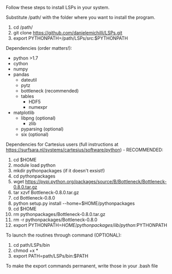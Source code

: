 Follow these steps to install LSPs in your system.


Substitute /path/ with the folder where you want to install the program.

1. cd /path/
2. git clone https://github.com/danielemichilli/LSPs.git
3. export PYTHONPATH=/path/LSPs/src:$PYTHONPATH


Dependencies (order matters!):
- python >1.7
- cython
- numpy
- pandas
  - dateutil
  - pytz
  - bottleneck (recommended)
  - tables
    - HDF5
    - numexpr
- matplotlib
  - libpng (optional)
    - zlib
  - pyparsing (optional)
  - six (optional)

Dependencies for Cartesius users (full instructions at https://surfsara.nl/systems/cartesius/software/python) - RECOMMENDED:
 1. cd $HOME
 2. module load python
 3. mkdir pythonpackages (if it doesn't exsist!)
 4. cd pythonpackages
 5. wget https://pypi.python.org/packages/source/B/Bottleneck/Bottleneck-0.8.0.tar.gz
 6. tar xzvf Bottleneck-0.8.0.tar.gz
 7. cd Bottleneck-0.8.0
 8. python setup.py install --home=$HOME/pythonpackages
 9. cd $HOME
10. rm pythonpackages/Bottleneck-0.8.0.tar.gz
11. rm -r pythonpackages/Bottleneck-0.8.0
12. export PYTHONPATH=$HOME/pythonpackages/lib/python:$PYTHONPATH


To launch the routines through command (OPTIONAL):
1. cd path/LSPs/bin
2. chmod +x *
3. export PATH=path/LSPs/bin:$PATH


To make the export commands permanent, write those in your .bash file